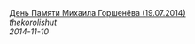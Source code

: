 <!--2014-11-10 21:00:28-->
<div class="yb">
  <a class="nodecor" href="/index.html?rok/den_pamyati_mihaila_gorsheneva_19_07_2014">
    <img class="preview" data-videoid="BrAQIDHxWU8" src="https://i3.ytimg.com/vi/BrAQIDHxWU8/hqdefault.jpg" align="middle" alt="">
  </a>
  <div class="inlbl text">
    <a class="nodecor" href="/index.html?rok/den_pamyati_mihaila_gorsheneva_19_07_2014">День Памяти Михаила Горшенёва (19.07.2014)</a><br>
    <i class="smaller2">thekorolishut</i><br>
    <i class="smaller3">2014-11-10</i>
  </div>
</div>
